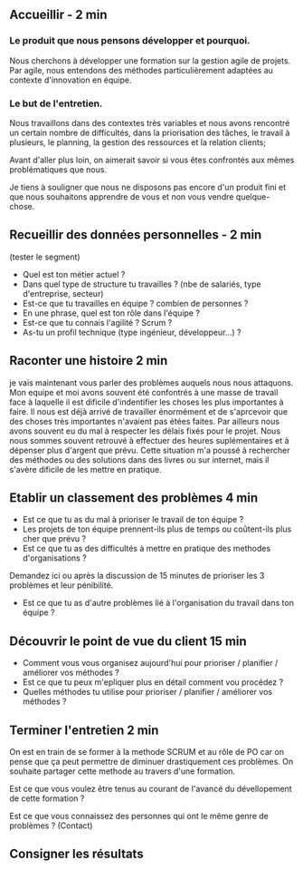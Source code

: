 ## Accueillir - 2 min

### Le produit que nous pensons développer et pourquoi.

Nous cherchons à développer une formation sur la gestion agile de projets.
Par agile, nous entendons des méthodes particulièrement adaptées au contexte d'innovation en équipe. 

### Le but de l'entretien.

Nous travaillons dans des contextes très variables et nous avons rencontré un certain nombre de difficultés, 
dans la priorisation des tâches, le travail à plusieurs, le planning, la gestion des ressources et la relation clients;

Avant d'aller plus loin, on aimerait savoir si vous êtes confrontés aux mêmes problématiques que nous. 

Je tiens à souligner que nous ne disposons pas encore d'un produit fini et que nous souhaitons apprendre de vous et non
vous vendre quelque-chose.


## Recueillir des données personnelles - 2 min
(tester le segment)

- Quel est ton métier actuel ?
- Dans quel type de structure tu travailles ? (nbe de salariés, type d'entreprise, secteur)
- Est-ce que tu travailles en équipe ? combien de personnes ?
- En une phrase, quel est ton rôle dans l'équipe ?
- Est-ce que tu connais l'agilité ? Scrum ?
- As-tu un profil technique (type ingénieur, développeur...) ?

## Raconter une histoire 2 min

je vais maintenant vous parler des problèmes auquels nous nous attaquons.
Mon equipe et moi avons souvent été confontrés à une masse de travail face à laquelle il est dificile d'indentifier les
choses les plus importantes à faire. Il nous est déjà arrivé de travailler énormément et de s'aprcevoir que des choses très
importantes n'avaient pas étées faites. 
Par ailleurs nous avons souvent eu du mal à respecter les délais fixés pour le projet. Nous nous sommes souvent
retrouvé à effectuer des heures suplémentaires et à dépenser plus d'argent que prévu. 
Cette situation m'a poussé à rechercher des méthodes ou des solutions dans des livres ou sur internet, mais il s'avère dificile
de les mettre en pratique. 

## Etablir un classement des problèmes 4 min

- Est ce que tu as du mal à prioriser le travail de ton équipe ? 
- Les projets de ton équipe prennent-ils plus de temps ou coûtent-ils plus cher que prévu ?
- Est ce que tu as des difficultés à mettre en pratique des methodes d'organisations ? 

Demandez ici ou après la discussion de 15 minutes de prioriser les 3 problèmes et leur pénibilité.

- Est ce que tu as d'autre problèmes lié à l'organisation du travail dans ton équipe ?

## Découvrir le point de vue du client 15 min

- Comment vous vous organisez aujourd'hui pour prioriser / planifier / améliorer vos méthodes ? 
- Est ce que tu peux m'epliquer plus en détail comment vou procédez ? 
- Quelles méthodes tu utilise pour prioriser / planifier / améliorer vos méthodes ? 

## Terminer l'entretien 2 min 

On est en train de se former à la methode SCRUM et au rôle de PO car on pense que ça peut permettre de diminuer drastiquement ces problèmes.
On souhaite partager cette methode au travers d'une formation.

Est ce que vous voulez être tenus au courant de l'avancé du dévellopement de cette formation ? 

Est ce que vous connaissez des personnes qui ont le même genre de problèmes ? (Contact) 

## Consigner les résultats









